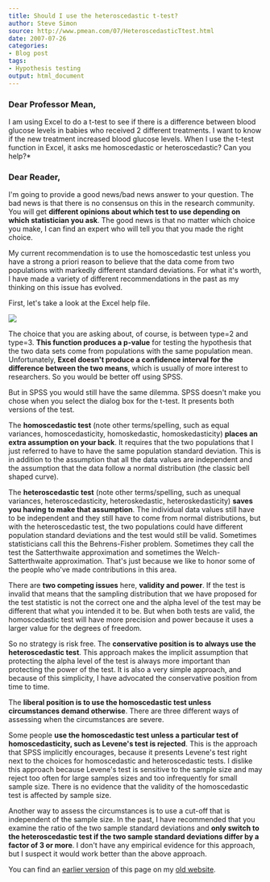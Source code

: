 ```yaml
---
title: Should I use the heteroscedastic t-test?
author: Steve Simon
source: http://www.pmean.com/07/HeteroscedasticTtest.html
date: 2007-07-26
categories:
- Blog post
tags:
- Hypothesis testing
output: html_document
---
```


### Dear Professor Mean,

I am using Excel to do a t-test to see if there is a difference between blood glucose levels in babies who received 2 different treatments. I want to know if the new treatment increased blood glucose levels. When I use the t-test function in Excel, it asks me homoscedastic or heteroscedastic? Can you help?*

### Dear Reader,

I'm going to provide a good news/bad news answer to your question. The bad news is that there is no consensus on this in the research community. You will get **different opinions about which test to use depending on which statistician you ask**. The good news is that no matter which choice you make, I can find an expert who will tell you that you made the right choice.

My current recommendation is to use the homoscedastic test unless you have a strong a priori reason to believe that the data come from two populations with markedly different standard deviations. For what it's worth, I have made a variety of different recommendations in the past as my thinking on this issue has evolved.

First, let's take a look at the Excel help file.

![](http://www.pmean.com/new-images/07/HeteroscedasticTtest01.gif)

The choice that you are asking about, of course, is between type=2 and type=3. **This function produces a p-value** for testing the hypothesis that the two data sets come from populations with the same population mean. Unfortunately, **Excel doesn't produce a confidence interval for the difference between the two means**, which is usually of more interest to researchers. So you would be better off using SPSS.

But in SPSS you would still have the same dilemma. SPSS doesn't make you chose when you select the dialog box for the t-test. It presents both versions of the test.

The **homoscedastic test** (note other terms/spelling, such as equal variances, homoscedasticity, homoskedastic, homoskedasticity) **places an extra assumption on your back**. It requires that the two populations that I just referred to have to have the same population standard deviation. This is in addition to the assumption that all the data values are independent and the assumption that the data follow a normal distribution (the classic bell shaped curve).

The **heteroscedastic test** (note other terms/spelling, such as unequal variances, heteroscedasticity, heteroskedastic, heteroskedasticity) **saves you having to make that assumption**. The individual data values still have to be independent and they still have to come from normal distributions, but with the heteroscedastic test, the two populations could have different population standard deviations and the test would still be valid. Sometimes statisticians call this the Behrens-Fisher problem. Sometimes they call the test the Satterthwaite approximation and sometimes the Welch-Satterthwaite approximation. That's just because we like to honor some of the people who've made contributions in this area.

There are **two competing issues** here, **validity and power**. If the test is invalid that means that the sampling distribution that we have proposed for the test statistic is not the correct one and the alpha level of the test may be different that what you intended it to be. But when both tests are valid, the homoscedastic test will have more precision and power because it uses a larger value for the degrees of freedom.

So no strategy is risk free. The **conservative position is to always use the heteroscedastic test**. This approach makes the implicit assumption that protecting the alpha level of the test is always more important than protecting the power of the test. It is also a very simple approach, and because of this simplicity, I have advocated the conservative position from time to time.

The **liberal position is to use the homoscedastic test unless circumstances demand otherwise**. There are three different ways of assessing when the circumstances are severe.

Some people **use the homoscedastic test unless a particular test of homoscedasticity, such as Levene's test is rejected**. This is the approach that SPSS implicitly encourages, because it presents Levene's test right next to the choices for homoscedastic and heteroscedastic tests. I dislike this approach because Levene's test is sensitive to the sample size and may reject too often for large samples sizes and too infrequently for small sample size. There is no evidence that the validity of the homoscedastic test is affected by sample size.

Another way to assess the circumstances is to use a cut-off that is independent of the sample size. In the past, I have recommended that you examine the ratio of the two sample standard deviations and **only switch to the heteroscedastic test if the two sample standard deviations differ by a factor of 3 or more**. I don't have any empirical evidence for this approach, but I suspect it would work better than the above approach.

You can find an [earlier version][sim1] of this page on my [old website][sim2].

[sim1]: http://www.pmean.com/07/HeteroscedasticTest.html
[sim2]: http://www.pmean.com
